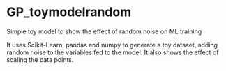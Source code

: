 # GP_toymodelrandom
Simple toy model to show the effect of random noise on ML training

It uses Scikit-Learn, pandas and numpy to generate a toy dataset, adding random noise to the variables fed to the model. It also shows the effect of scaling the data points.


